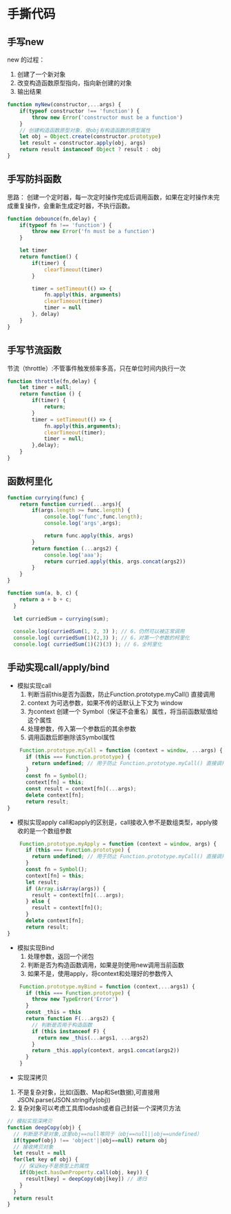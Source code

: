 # 手撕代码

## 手写new
new 的过程：
1. 创建了一个新对象
2. 改变构造函数原型指向，指向新创建的对象
3. 输出结果
```javascript
function myNew(constructor,...args) {
    if(typeof constructor !== 'function') {
        throw new Error('constructor must be a function')
    }
    // 创建构造函数原型对象，使obj有构造函数的原型属性
    let obj = Object.create(constructor.prototype)
    let result = constructor.apply(obj, args)
    return result instanceof Object ? result : obj
}
```
## 手写防抖函数
思路： 
创建一个定时器，每一次定时操作完成后调用函数，如果在定时操作未完成重复操作，会重新生成定时器，不执行函数。
```javascript
function debounce(fn,delay) {
    if(typeof fn !== 'function') {
        throw new Error('fn must be a function')
    }

    let timer
    return function() {
        if(timer) {
            clearTimeout(timer)
        }

        timer = setTimeout(() => {
            fn.apply(this, arguments)
            clearTimeout(timer)
            timer = null
        }, delay)
    }
}

```

## 手写节流函数
节流（throttle）:不管事件触发频率多高，只在单位时间内执行一次  
```javascript
function throttle(fn,delay) {
    let timer = null;
    return function () {
        if(timer) {
            return;
        }
        timer = setTimeout(() => {
            fn.apply(this,arguments);
            clearTimeout(timer);
            timer = null;
        },delay);
    }
}
```

## 函数柯里化
```javascript
function currying(func) {
    return function curried(...args){
        if(args.length >= func.length) {
            console.log('func',func.length);
            console.log('args',args);

            return func.apply(this, args)
        }
        return function (...args2) {
            console.log('aaa');
            return curried.apply(this, args.concat(args2))
        }
    }
}

function sum(a, b, c) {
    return a + b + c;
  }
  
  let curriedSum = currying(sum);
  
  console.log(curriedSum(1, 2, 3) ); // 6，仍然可以被正常调用
  console.log( curriedSum(1)(2,3) ); // 6，对第一个参数的柯里化
  console.log( curriedSum(1)(2)(3) ); // 6，全柯里化

```

## 手动实现call/apply/bind
- 模拟实现call
    1. 判断当前this是否为函数，防止Function.prototype.myCall() 直接调用
    2. context 为可选参数，如果不传的话默认上下文为 window
    3. 为context 创建一个 Symbol（保证不会重名）属性，将当前函数赋值给这个属性
    4. 处理参数，传入第一个参数后的其余参数
    5. 调用函数后即删除该Symbol属性
```javascript
    Function.prototype.myCall = function (context = window, ...args) {
      if (this === Function.prototype) {
        return undefined; // 用于防止 Function.prototype.myCall() 直接调用
      }
      const fn = Symbol();
      context[fn] = this;
      const result = context[fn](...args);
      delete context[fn];
      return result;
}
```

- 模拟实现apply
call和apply的区别是，call接收入参不是数组类型，apply接收的是一个数组参数  
```javascript
    Function.prototype.myApply = function (context = window, args) {
      if (this === Function.prototype) {
        return undefined; // 用于防止 Function.prototype.myCall() 直接调用
      }
      const fn = Symbol();
      context[fn] = this;
      let result;
      if (Array.isArray(args)) {
        result = context[fn](...args);
      } else {
        result = context[fn]();
      }
      delete context[fn];
      return result;
}
```
- 模拟实现Bind
    1. 处理参数，返回一个闭包
    2. 判断是否为构造函数调用，如果是则使用new调用当前函数
    3. 如果不是，使用apply，将context和处理好的参数传入
```javascript
    Function.prototype.myBind = function (context,...args1) {
      if (this === Function.prototype) {
        throw new TypeError('Error')
      }
      const _this = this
      return function F(...args2) {
        // 判断是否用于构造函数
        if (this instanceof F) {
          return new _this(...args1, ...args2)
        }
        return _this.apply(context, args1.concat(args2))
      }
    }
```
- 实现深拷贝
1. 不是复杂对象，比如(函数、Map和Set数据),可直接用JSON.parse(JSON.stringify(obj))
2. 复杂对象可以考虑工具库lodash或者自己封装一个深拷贝方法
```javascript
// 模拟实现深拷贝
function deepCopy(obj) {
  // 判断是不是对象,这里obj==null等同于（obj==null||obj==undefined）
  if(typeof(obj) !== 'object'||obj==null) return obj
  // 接收拷贝对象
  let result = null
  for(let key of obj) {
    // 保证key不是原型上的属性
    if(Object.hasOwnProperty.call(obj, key)) {
      result[key] = deepCopy(obj[key]) // 递归
    }
  }
  return result
}
```
